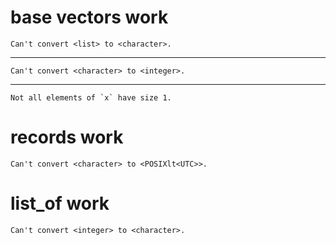# base vectors work

    Can't convert <list> to <character>.

---

    Can't convert <character> to <integer>.

---

    Not all elements of `x` have size 1.

# records work

    Can't convert <character> to <POSIXlt<UTC>>.

# list_of work

    Can't convert <integer> to <character>.

